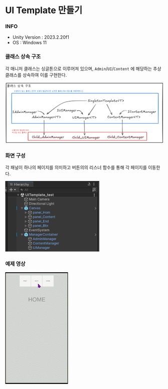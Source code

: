 # UI Template 만들기

### INFO
- Unity Version : 2023.2.20f1
- OS : Windows 11


### 클래스 상속 구조

각 매니저 클래스는 싱글톤으로 이루어져 있으며, `Admin`/`UI`/`Content` 에 해당하는 추상클래스를 상속하여 이를 구현한다.

<img src="./README/class-hierarchy-overview.png" width="700">

### 화면 구성

각 패널이 하나의 페이지를 의미하고 버튼의의 리스너 함수를 통해 각 페이지를 이동한다.

<img src="./README/scene-hierarchy.png" width="300">

### 예제 영상
<img src="./README/showcase.gif" width="200">